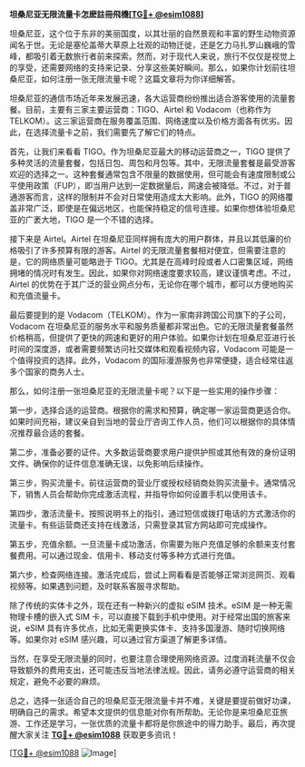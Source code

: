 **坦桑尼亚无限流量卡怎麽註冊飛機[[TG💪+ @esim1088](https://t.me/s/esim1088)]**

坦桑尼亚，这个位于东非的美丽国度，以其壮丽的自然景观和丰富的野生动物资源闻名于世。无论是塞伦盖蒂大草原上壮观的动物迁徙，还是乞力马扎罗山巍峨的雪峰，都吸引着无数旅行者前来探索。然而，对于现代人来说，旅行不仅仅是视觉上的享受，还需要网络的支持来记录、分享这些美好瞬间。那么，如果你计划前往坦桑尼亚，如何注册一张无限流量卡呢？这篇文章将为你详细解答。

坦桑尼亚的通信市场近年来发展迅速，各大运营商纷纷推出适合游客使用的流量套餐。目前，主要有三家主要运营商：TIGO、Airtel 和 Vodacom（也称作为 TELKOM）。这三家运营商在服务覆盖范围、网络速度以及价格方面各有优劣。因此，在选择流量卡之前，我们需要先了解它们的特点。

首先，让我们来看看 TIGO。作为坦桑尼亚最大的移动运营商之一，TIGO 提供了多种灵活的流量套餐，包括日包、周包和月包等。其中，无限流量套餐是最受游客欢迎的选择之一。这种套餐通常包含不限量的数据使用，但可能会有速度限制或公平使用政策（FUP），即当用户达到一定数据量后，网速会被降低。不过，对于普通游客而言，这样的限制并不会对日常使用造成太大影响。此外，TIGO 的网络覆盖非常广泛，即使是在偏远地区，也能保持稳定的信号连接。如果你想体验坦桑尼亚的广袤大地，TIGO 是一个不错的选择。

接下来是 Airtel。Airtel 在坦桑尼亚同样拥有庞大的用户群体，并且以其低廉的价格吸引了许多预算有限的游客。Airtel 的无限流量套餐相对便宜，但需要注意的是，它的网络质量可能略逊于 TIGO。尤其是在高峰时段或者人口密集区域，网络拥堵的情况时有发生。因此，如果你对网络速度要求较高，建议谨慎考虑。不过，Airtel 的优势在于其广泛的营业网点分布，无论你在哪个城市，都可以方便地购买和充值流量卡。

最后要提到的是 Vodacom（TELKOM）。作为一家南非跨国公司旗下的子公司，Vodacom 在坦桑尼亚的服务水平和服务质量都非常出色。它的无限流量套餐虽然价格稍高，但提供了更快的网速和更好的用户体验。如果你计划在坦桑尼亚进行长时间的深度游，或者需要频繁访问社交媒体和观看视频内容，Vodacom 可能是一个值得投资的选择。此外，Vodacom 的国际漫游服务也非常便捷，适合经常往返多个国家的商务人士。

那么，如何注册一张坦桑尼亚的无限流量卡呢？以下是一些实用的操作步骤：

第一步，选择合适的运营商。根据你的需求和预算，确定哪一家运营商更适合你。如果时间充裕，建议亲自到当地的营业厅咨询工作人员，他们可以根据你的具体情况推荐最合适的套餐。

第二步，准备必要的证件。大多数运营商要求用户提供护照或其他有效的身份证明文件。确保你的证件信息准确无误，以免影响后续操作。

第三步，购买流量卡。前往运营商的营业厅或授权经销商处购买流量卡。通常情况下，销售人员会帮助你完成激活流程，并指导你如何设置手机以使用该卡。

第四步，激活流量卡。按照说明书上的指引，通过短信或拨打电话的方式激活你的流量卡。有些运营商还支持在线激活，只需登录其官方网站即可完成操作。

第五步，充值余额。一旦流量卡成功激活，你需要为账户充值足够的余额来支付套餐费用。可以通过现金、信用卡、移动支付等多种方式进行充值。

第六步，检查网络连接。激活完成后，尝试上网看看是否能够正常浏览网页、观看视频等。如果遇到问题，及时联系客服寻求帮助。

除了传统的实体卡之外，现在还有一种新兴的虚拟 eSIM 技术。eSIM 是一种无需物理卡槽的嵌入式 SIM 卡，可以直接下载到手机中使用。对于经常出国的旅客来说，eSIM 具有许多优点，比如无需更换实体卡、支持多国漫游、随时切换网络等。如果你对 eSIM 感兴趣，可以通过官方渠道了解更多详情。

当然，在享受无限流量的同时，也要注意合理使用网络资源。过度消耗流量不仅会导致额外的费用支出，还可能违反当地法律法规。因此，请务必遵守运营商的相关规定，避免不必要的麻烦。

总之，选择一张适合自己的坦桑尼亚无限流量卡并不难，关键是要提前做好功课，明确自己的需求。希望本文提供的信息能对你有所帮助。无论你是来坦桑尼亚旅游、工作还是学习，一张优质的流量卡都将是你旅途中的得力助手。最后，再次提醒大家关注 **[TG💪+ @esim1088](https://t.me/s/esim1088)** 获取更多资讯！

[[TG💪+ @esim1088](https://t.me/s/esim1088) ![Image](https://i.postimg.cc/4NQfJmqS/Snipaste-2025-05-13-00-14-12.png)]